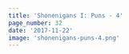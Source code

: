 ```yaml
---
title: 'Shonenigans I: Puns - 4'
page_number: 32
date: '2017-11-22'
image: 'shonenigans-puns-4.png'
---
```

